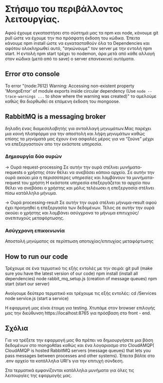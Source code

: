 # Στήσιμο του περιβάλλοντος λειτουργίας.

Αφού έχουμε εγκαταστήσει στο σύστημά μας τα npm και node, κάνουμε git pull ώστε να έχουμε την πιο πρόσφατη έκδοση του κώδικα.
Έπειτα κάνουμε npm install ώστε να εγκατασταθούν όλα τα Dependencies και αφότου ολοκληρωθεί αυτό, "σηκώνουμε" τον server με την εντολή npm start.
Η εντολή npm start τρέχει το nodemon, άρα μετά από κάθε αλλαγή στον κώδικα (μετά από το save) ο server επανεκκινεί αυτόματα.

## Error στο console
Το error "(node:7612) Warning: Accessing non-existent property 'MongoError' of module exports inside circular dependency (Use `node --trace-warnings ...` to show where the warning was created)" το αμελούμε καθώς θα διoρθωθεί σε επόμενη έκδοση του mongoose.

## RabbitMQ is a messaging broker
δηλαδη ένας διαμεσολαβητής για ανταλλαγή μηνυμάτων.Μας παρέχει μια κοινή πλατφόρμα για την αποστολή και λήψη μηνυμάτων καθώς επίσης τα μηνύματά μας έχουν ένα ασφαλές μέρος για να “ζούνε” μέχρι να επεξεργαστούν απο την εκάστοτε υπηρεσία.

### Δημιουργία δύο ουρών
-> Ουρά request-processing
  	Σε αυτήν την ουρά στέλνει μυνήματα-requests ο χρήστης όταν θέλει να ανεβάσει κάποιο αρχείο.
	Σε αυτήν την ουρά ακούει μία η περισσότερες υπηρεσίες και λαμβάνουν τα μυνήματα-request του χρήστη
	Η εκάστοτε υπηρεσία επεξεργάζεται το αρχείο που θέλει να ανεβάσει ο χρήστης και μόλις τελέιωσει η
  	επεξεργασία στέλνει πίσω κατάλληλο μήνυμα.
 	
-> Ουρά processing-result
 	Σε αυτήν την ουρά στέλνει μήνυμα-result αφού έχει προηγηθεί η επεξεργασία των δεδομένων.
 	Τέλος σε αυτήν την ουρά ακούει ο χρήστης και λαμβάνει ασύγχρονα το μήνυμα επιτυχούς/ανεπιτυχούς μεταφόρτωσης.

### Ασύγχρονη επικοινωνία
Αποστολή μηνύματος σε περίπτωση αποτυχίας/επιτυχίας μεταφόρτωσης

## How to run our code
Τρέχουμε σε ένα τερματικό τις εξής εντολές με την σειρά:
git pull (make sure you have the latest version of our code)
npm install (install all dependencies)
node rabbit_mq_setup.js (creation of message queues)
npm start (start our server)

Ανοίγουμε δεύτερο τερματικό και τρέχουμε τις εξής εντολές:
cd /Services
node service.js (start a service)

Η εφαρμογή μας είναι έτοιμη για testing. Χτυπάμε στον browser επιλογής μας την διεύθυνση https://localhost:8765
για πρόσβαση στο front - end.

## Σχόλια
Για να τρέξετε την εφαρμογή μας θα πρέπει να δημιουργήσετε μια βάση δεδομένων στο mongoAtlas
καθώς και ένα λογαριασμο στο CloudAMQP( CloudAMQP is hosted RabbitMQ servers (message queues) that lets you pass messages between processes and other systems). Έπειτα βάλτε στο .env αρχείο τα κατάλληλα URI's για την επιτυχή σύνδεση.

Στα τερματικά εμφανίζονται κατάλληλα μυνήματα για όλες τις λειτουργίες της εφαρμογής μας.
